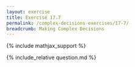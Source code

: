 ```yaml
---
layout: exercise
title: Exercise 17.7
permalink: /complex-decisions-exercises/17-7/
breadcrumb: Making Complex Decisions
---
```


{% include mathjax_support %}

<div><i class="arrow-up" data-chapter="complex-decisions-exercises" data-exercise="ex_7" data-rating="0"></i></div>
{% include_relative question.md %}
